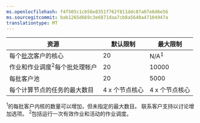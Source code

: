 ```yaml
---
ms.openlocfilehash: f4f505c1cb56e8351f762f811ddc87a07e8d6e56
ms.sourcegitcommit: bab1265d669c3e6871daa7cb8a5640a47104947a
translationtype: MT
---
```

资源|默认限制|最大限制
---|---|---
每个[批次](https://azure.microsoft.com/services/batch/)客户的核心|20|N/A<sup>1</sup>
作业和作业调度<sup>2</sup>每个批处理帐户|20|10000
每批客户池|20|5000
每个计算节点的任务的最大数目|4 x 个节点核心|4 x 个节点核心

<sup>1</sup>的每批客户内核的数量可以增加，但未指定的最大数目。 联系客户支持以讨论增加选项。
<sup>2</sup>包括运行一次有效作业和活动的作业调度。
